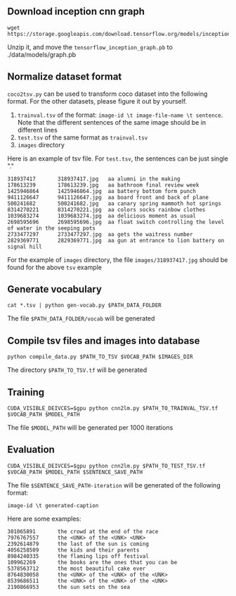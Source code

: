 
## Download inception cnn graph

```
wget https://storage.googleapis.com/download.tensorflow.org/models/inception_dec_2015.zip
```

Unzip it, and move the `tensorflow_inception_graph.pb` to ./data/models/graph.pb

## Normalize dataset format

`coco2tsv.py` can be used to transform coco dataset into the following format. For the other datasets, please figure it out by yourself.

1. `trainval.tsv` of the format: `image-id \t image-file-name \t sentence`. Note that the different sentences of the same image should be in different lines
2. `test.tsv` of the same format as `trainval.tsv`
3. `images` directory

Here is an example of tsv file. For `test.tsv`, the sentences can be just single "."
```
318937417       318937417.jpg   aa alumni in the making
178613239       178613239.jpg   aa bathroom final review week
1425946864      1425946864.jpg  aa battery bottom form punch
9411126647      9411126647.jpg  aa board front and back of plane
500241682       500241682.jpg   aa canary spring mammoth hot springs
8314270221      8314270221.jpg  aa colors socks rainbow clothes
1039683274      1039683274.jpg  aa delicious moment as usual
2698595696      2698595696.jpg  aa float switch controlling the level of water in the seeping pots
2733477297      2733477297.jpg  aa gets the waitress number
2829369771      2829369771.jpg  aa gun at entrance to lion battery on signal hill
```

For the example of `images` directory, the file `images/318937417.jpg` should be found for the above `tsv` example

## Generate vocabulary

`cat *.tsv | python gen-vocab.py $PATH_DATA_FOLDER`

The file `$PATH_DATA_FOLDER/vocab` will be generated

## Compile tsv files and images into database

`python compile_data.py $PATH_TO_TSV $VOCAB_PATH $IMAGES_DIR`

The directory `$PATH_TO_TSV.tf` will be generated

## Training

`CUDA_VISIBLE_DEIVCES=$gpu python cnn2lm.py $PATH_TO_TRAINVAL_TSV.tf $VOCAB_PATH $MODEL_PATH`

The file `$MODEL_PATH` will be generated per 1000 iterations

## Evaluation

`CUDA_VISIBLE_DEIVCES=$gpu python cnn2lm.py $PATH_TO_TEST_TSV.tf $VOCAB_PATH $MODEL_PATH $SENTENCE_SAVE_PATH`

The file `$SENTENCE_SAVE_PATH-iteration` will be generated of the following format:

`image-id \t generated-caption`

Here are some examples:
```
301065891       the crowd at the end of the race
7976767557      the <UNK> of the <UNK> <UNK>
2392614879      the last of the sun is coming
4056258509      the kids and their parents
8984240335      the flaming lips off festival
109962269       the books are the ones that you can be
5378563712      the most beautiful cake ever
8764830058      the <UNK> of the <UNK> of the <UNK>
8539686511      the <UNK> of the <UNK> of the <UNK>
2190866953      the sun sets on the sea
```
